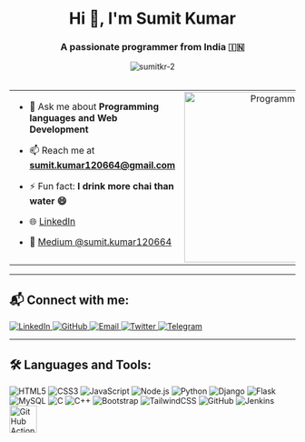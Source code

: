 <h1 align="center">Hi 👋, I'm Sumit Kumar</h1>
<h3 align="center">A passionate programmer from India 🇮🇳</h3>

<div align="center">
  <img src="https://komarev.com/ghpvc/?username=sumitkr-2&label=Profile%20views&color=0e75b6&style=flat" alt="sumitkr-2" />
</div>

<br/>

<table>
  <tr>
    <td width="60%" valign="top">

- 💬 Ask me about **Programming languages and Web Development**  
- 📫 Reach me at **sumit.kumar120664@gmail.com**  
- ⚡ Fun fact: **I drink more chai than water 😄**  
- 🌐 [LinkedIn](https://www.linkedin.com/in/sumit-kumar2004/)  
- 📝 [Medium @sumit.kumar120664](https://medium.com/@sumit.kumar120664)

    </td>
    <td width="40%" valign="top" align="right">
      <img src="https://media.giphy.com/media/3o7aD6tbFmx0o4f6UE/giphy.gif" width="300" alt="Programming Animation"/>
    </td>
  </tr>
</table>

---

## 📬 Connect with me:

<p align="left">
  <a href="https://www.linkedin.com/in/sumit-kumar2004" target="_blank">
    <img src="https://img.icons8.com/color/48/000000/linkedin.png" alt="LinkedIn"/>
  </a>
  <a href="https://github.com/sumitkr-2" target="_blank">
    <img src="https://img.icons8.com/ios-glyphs/48/000000/github.png" alt="GitHub"/>
  </a>
  <a href="mailto:sumit.kumar120664@gmail.com" target="_blank">
    <img src="https://img.icons8.com/color/48/000000/gmail--v1.png" alt="Email"/>
  </a>
  <a href="https://twitter.com/collageuse2004" target="_blank">
    <img src="https://img.icons8.com/color/48/000000/twitter--v1.png" alt="Twitter"/>
  </a>
  <a href="https://t.me/sumit_kr_2" target="_blank">
    <img src="https://img.icons8.com/color/48/000000/telegram-app--v1.png" alt="Telegram"/>
  </a>
</p>

---

## 🛠️ Languages and Tools:
<p>
  <img src="https://img.icons8.com/color/48/000000/html-5--v1.png" alt="HTML5" title="HTML5" />
  <img src="https://img.icons8.com/color/48/000000/css3.png" alt="CSS3" title="CSS3" />
  <img src="https://img.icons8.com/color/48/000000/javascript--v1.png" alt="JavaScript" title="JavaScript" />
  <img src="https://img.icons8.com/color/48/000000/nodejs.png" alt="Node.js" title="Node.js" />
  <img src="https://img.icons8.com/color/48/000000/python--v1.png" alt="Python" title="Python" />
  <img src="https://img.icons8.com/color/48/000000/django.png" alt="Django" title="Django" />
  <img src="https://img.icons8.com/color/48/000000/flask.png" alt="Flask" title="Flask" />
  <img src="https://img.icons8.com/color/48/000000/mysql-logo.png" alt="MySQL" title="MySQL" />
  <img src="https://img.icons8.com/color/48/000000/c-programming.png" alt="C" title="C" />
  <img src="https://img.icons8.com/color/48/000000/c-plus-plus-logo.png" alt="C++" title="C++" />
  <img src="https://img.icons8.com/color/48/000000/bootstrap.png" alt="Bootstrap" title="Bootstrap" />
  <img src="https://img.icons8.com/color/48/000000/tailwindcss.png" alt="TailwindCSS" title="TailwindCSS" />
  <img src="https://img.icons8.com/color/48/000000/github.png" alt="GitHub" title="GitHub" />
  <img src="https://img.icons8.com/color/48/000000/jenkins.png" alt="Jenkins" title="Jenkins" />
  <img src="https://cdn.jsdelivr.net/gh/devicons/devicon/icons/githubactions/githubactions-original.svg" alt="GitHub Actions" title="GitHub Actions" width="48" height="48" />
</p>

